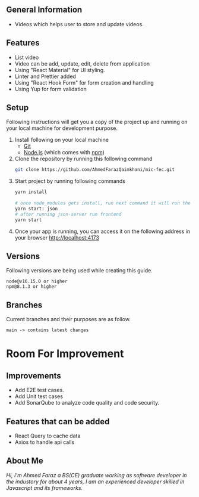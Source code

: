 ## General Information
- Videos which helps user to store and update videos.

## Features
- List video
- Video can be add, update, edit, delete from application
- Using "React Material" for UI styling.
- Linter and Prettier added
- Using "React Hook Form" for form creation and handling
- Using Yup for form validation 

## Setup

Following instructions will get you a copy of the project up and running on your local machine for development purpose.

1. Install following on your local machine
	-  	[Git](https://git-scm.com)
	- [Node.js](https://nodejs.org/en/download/) (which comes with [npm](http://npmjs.com))
2. Clone the repository by running this following command
	```bash
	git clone https://github.com/AhmedFarazQaimkhani/mic-fec.git
	```
3. Start project by running following commands
	```bash
	yarn install
		
	# once node_modules gets install, run next command it will run the json-server
	yarn start: json 
	# after running json-server run frontend
	yarn start
	```
4. Once your app is running, you can access it on the following address in your browser
	[http://localhost:4173](http://localhost:4173)

## Versions
Following versions are being used while creating this guide. 
```
node@v16.15.0 or higher
npm@8.1.3 or higher
```

## Branches
Current branches and their purposes are as follow.
```
main -> contains latest changes

```

# Room For Improvement

## Improvements
- Add E2E test cases.
- Add Unit test cases
- Add SonarQube to analyze code quality and code security.
## Features that can be added
- React Query to cache data
- Axios to handle api calls 

## About Me

_Hi, I'm Ahmed Faraz a BS(CE) graduate working as software developer in the industory for about 4 years, I am an experienced developer skilled in Javascript and its frameworks._
